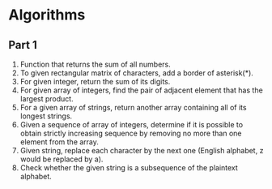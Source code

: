 # Algorithms

## Part 1

1. Function that returns the sum of all numbers.
2. To given rectangular matrix of characters, add a border of asterisk(\*).
3. For given integer, return the sum of its digits.
4. For given array of integers, find the pair of adjacent element that has the largest product.
5. For a given array of strings, return another array containing all of its longest strings.
6. Given a sequence of array of integers, determine if it is possible to obtain strictly increasing sequence by removing no more than one element from the array.
7. Given string, replace each character by the next one (English alphabet, z would be replaced by a).
8. Check whether the given string is a subsequence of the plaintext alphabet.
